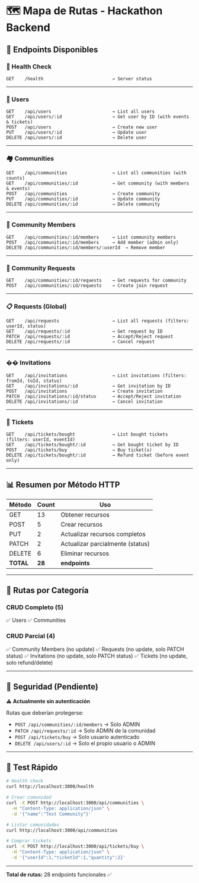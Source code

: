 # 🗺️ Mapa de Rutas - Hackathon Backend

## 📡 Endpoints Disponibles

### 🏥 Health Check
```
GET    /health                          → Server status
```

---

### 👤 Users
```
GET    /api/users                       → List all users
GET    /api/users/:id                   → Get user by ID (with events & tickets)
POST   /api/users                       → Create new user
PUT    /api/users/:id                   → Update user
DELETE /api/users/:id                   → Delete user
```

---

### 🏘️ Communities
```
GET    /api/communities                 → List all communities (with counts)
GET    /api/communities/:id             → Get community (with members & events)
POST   /api/communities                 → Create community
PUT    /api/communities/:id             → Update community
DELETE /api/communities/:id             → Delete community
```

---

### 👥 Community Members
```
GET    /api/communities/:id/members     → List community members
POST   /api/communities/:id/members     → Add member (admin only)
DELETE /api/communities/:id/members/:userId  → Remove member
```

---

### 📝 Community Requests
```
GET    /api/communities/:id/requests    → Get requests for community
POST   /api/communities/:id/requests    → Create join request
```

---

### 📋 Requests (Global)
```
GET    /api/requests                    → List all requests (filters: userId, status)
GET    /api/requests/:id                → Get request by ID
PATCH  /api/requests/:id                → Accept/Reject request
DELETE /api/requests/:id                → Cancel request
```

---

### �� Invitations
```
GET    /api/invitations                 → List invitations (filters: fromId, toId, status)
GET    /api/invitations/:id             → Get invitation by ID
POST   /api/invitations                 → Create invitation
PATCH  /api/invitations/:id/status      → Accept/Reject invitation
DELETE /api/invitations/:id             → Cancel invitation
```

---

### 🎫 Tickets
```
GET    /api/tickets/bought              → List bought tickets (filters: userId, eventId)
GET    /api/tickets/bought/:id          → Get bought ticket by ID
POST   /api/tickets/buy                 → Buy ticket(s)
DELETE /api/tickets/bought/:id          → Refund ticket (before event only)
```

---

## 📊 Resumen por Método HTTP

| Método | Count | Uso |
|--------|-------|-----|
| GET | 13 | Obtener recursos |
| POST | 5 | Crear recursos |
| PUT | 2 | Actualizar recursos completos |
| PATCH | 2 | Actualizar parcialmente (status) |
| DELETE | 6 | Eliminar recursos |
| **TOTAL** | **28** | **endpoints** |

---

## 🎯 Rutas por Categoría

### CRUD Completo (5)
✅ Users
✅ Communities

### CRUD Parcial (4)
✅ Community Members (no update)
✅ Requests (no update, solo PATCH status)
✅ Invitations (no update, solo PATCH status)
✅ Tickets (no update, solo refund/delete)

---

## 🔐 Seguridad (Pendiente)

⚠️ **Actualmente sin autenticación**

Rutas que deberían protegerse:
- `POST /api/communities/:id/members` → Solo ADMIN
- `PATCH /api/requests/:id` → Solo ADMIN de la comunidad
- `POST /api/tickets/buy` → Solo usuario autenticado
- `DELETE /api/users/:id` → Solo el propio usuario o ADMIN

---

## 🧪 Test Rápido

```bash
# Health check
curl http://localhost:3000/health

# Crear comunidad
curl -X POST http://localhost:3000/api/communities \
  -H "Content-Type: application/json" \
  -d '{"name":"Test Community"}'

# Listar comunidades
curl http://localhost:3000/api/communities

# Comprar tickets
curl -X POST http://localhost:3000/api/tickets/buy \
  -H "Content-Type: application/json" \
  -d '{"userId":1,"ticketId":1,"quantity":2}'
```

---

**Total de rutas:** 28 endpoints funcionales ✅

